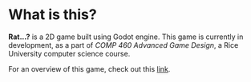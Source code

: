 # What is this?

**Rat...?** is a 2D game built using Godot engine. This game is currently in development, as a part of _COMP 460 Advanced Game Design_, a Rice University computer science course.

For an overview of this game, check out this [link](https://drive.google.com/file/d/13sVjXOsGimD0YDE5YnjoNvJ56OUUzrMw/view?usp=drive_link).
